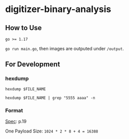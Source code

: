 # digitizer-binary-analysis

## How to Use

```
go >= 1.17
```

`go run main.go`, then images are outputed under `/output`.

## For Development

### hexdump

`hexdump $FILE_NAME`

`hexdump $FILE_NAME | grep "5555 aaaa" -n`

### Format

[Spec](https://www.bbtech.co.jp/download-files/16ch-1gsps-digitizer/8ch-5gsps-digitizer-spec-1.0.1.pdf): p.19

One Payload Size: `1024 * 2 * 8 + 4 = 16388`
